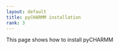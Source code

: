 ```yaml
---
layout: default
title: pyCHARMM installation
rank: 3
---
```

This page shows how to install pyCHARMM
